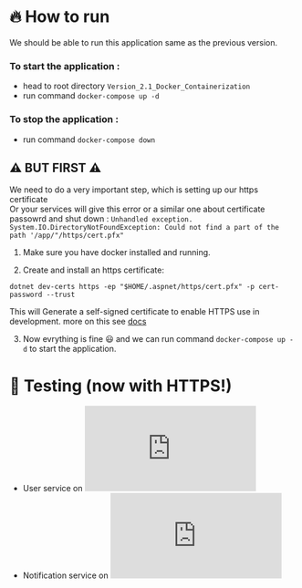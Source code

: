 ﻿# 🔥 How to run 

We should be able to run this application same as the previous version.

### To start the application : 
* head to root directory `Version_2.1_Docker_Containerization`
* run command `docker-compose up -d` <br/>

### To stop the application :
* run command `docker-compose down` <br/>

## ⚠️ BUT FIRST ⚠️

We need to do a very important step, which is setting up our https certificate <br/>
Or your services will give this error or a similar one about certificate passowrd and shut down :
`Unhandled exception. System.IO.DirectoryNotFoundException: Could not find a part of the path '/app/"/https/cert.pfx"` <br/>

1. Make sure you have docker installed and running.

3. Create and install an https certificate:

```
dotnet dev-certs https -ep "$HOME/.aspnet/https/cert.pfx" -p cert-password --trust 
```
This will Generate a self-signed certificate to enable HTTPS use in development. more on this see [docs](https://learn.microsoft.com/en-us/dotnet/core/tools/dotnet-dev-certs) <br/>

3. Now evrything is fine 😃 and we can 
run command `docker-compose up -d` to start the application. <br/> 

# 🧪 Testing (now with HTTPS!)
* User service on ![https://localhost:8000/swagger/index.html](https://localhost:8000/swagger/index.html) <br/>
* Notification service on ![https://localhost:7000/swagger/index.html](https://localhost:7000/swagger/index.html) <br/>


